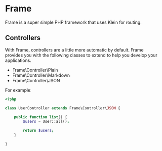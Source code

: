 Frame
=====

Frame is a super simple PHP framework that uses Klein for routing.


Controllers
-----------
With Frame, controllers are a little more automatic by default. Frame provides
you with the following classes to extend to help you develop your applications.

* Frame\Controller\Plain
* Frame\Controller\Markdown
* Frame\Controller\JSON

For example:
```php
<?php

class UserController extends Frame\Controller\JSON {

    public function list() {
        $users = User::all();

        return $users;
    }

}
```
